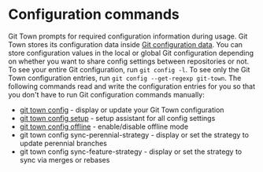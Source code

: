 # Configuration commands

Git Town prompts for required configuration information during usage. Git Town
stores its configuration data inside
[Git configuration data](https://git-scm.com/docs/git-config). You can store
configuration values in the local or global Git configuration depending on
whether you want to share config settings between repositories or not. To see
your entire Git configuration, run `git config -l`. To see only the Git Town
configuration entries, run `git config --get-regexp git-town`. The following
commands read and write the configuration entries for you so that you don't have
to run Git configuration commands manually:

- [git town config](commands/config.md) - display or update your Git Town
  configuration
- [git town config setup](commands/config-setup.md) - setup assistant for all
  config settings
- [git town config offline](commands/offline.md) - enable/disable offline mode
- git town config sync-perennial-strategy - display or set the strategy to
  update perennial branches
- git town config sync-feature-strategy - display or set the strategy to sync
  via merges or rebases
